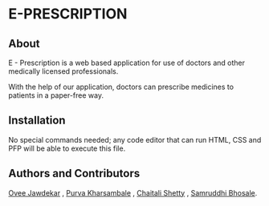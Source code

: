 # E-PRESCRIPTION

## About
E - Prescription is a web based application for use of doctors and other medically licensed professionals.

With the help of our application, doctors can prescribe medicines to patients in a paper-free way.

## Installation
No special commands needed; any code editor that can run HTML, CSS and PFP will be able to execute this file.

## Authors and Contributors
[Ovee Jawdekar](https://www.github.com/oveee) ,
[Purva Kharsambale](https://www.github.com/purva2906) ,
[Chaitali Shetty](https://github.com/Chaitalishetty) , 
[Samruddhi Bhosale](https://www.github.com/sam0372).
